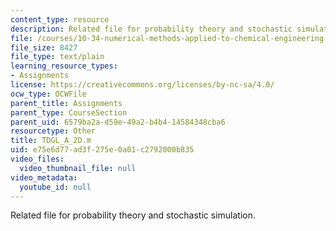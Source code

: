 ```yaml
---
content_type: resource
description: Related file for probability theory and stochastic simulation.
file: /courses/10-34-numerical-methods-applied-to-chemical-engineering-fall-2005/e75e6d77ad3f275e0a01c2792000b835_TDGL_A_2D.m
file_size: 8427
file_type: text/plain
learning_resource_types:
- Assignments
license: https://creativecommons.org/licenses/by-nc-sa/4.0/
ocw_type: OCWFile
parent_title: Assignments
parent_type: CourseSection
parent_uid: 6579ba2a-d59e-49a2-b4b4-14584348cba6
resourcetype: Other
title: TDGL_A_2D.m
uid: e75e6d77-ad3f-275e-0a01-c2792000b835
video_files:
  video_thumbnail_file: null
video_metadata:
  youtube_id: null
---
```

Related file for probability theory and stochastic simulation.